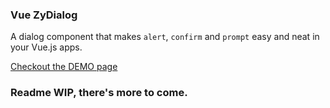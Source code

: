 ### Vue ZyDialog

A dialog component that makes `alert`, `confirm` and `prompt` easy and neat in your Vue.js apps.

[Checkout the DEMO page](https://mogita.github.io/vue-zydialog)

### Readme WIP, there's more to come.